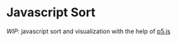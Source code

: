 **Javascript Sort**
===================
_WIP_: javascript sort and visualization with the help of [p5.js](p5js.org "p5.js Official Website")
